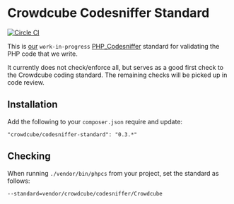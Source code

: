 # Crowdcube Codesniffer Standard

[![Circle CI](https://circleci.com/gh/Crowdcube/codesniffer-standard.png?style=badge&circle-token=92d9baae489e35d2efb86eb6899f5527a8e6fb1b)](https://circleci.com/gh/Crowdcube/codesniffer-standard)

This is [our](https://www.crowdcube.com) `work-in-progress` [PHP_Codesniffer](http://www.squizlabs.com/php-codesniffer)
standard for validating the PHP code that we write.

It currently does not check/enforce all, but serves as a good first check to the Crowdcube coding standard. The remaining
checks will be picked up in code review.

## Installation

Add the following to your `composer.json` require and update:

```
"crowdcube/codesniffer-standard": "0.3.*"
```

## Checking

When running `./vendor/bin/phpcs` from your project, set the standard as follows:

```
--standard=vendor/crowdcube/codesniffer/Crowdcube
```
